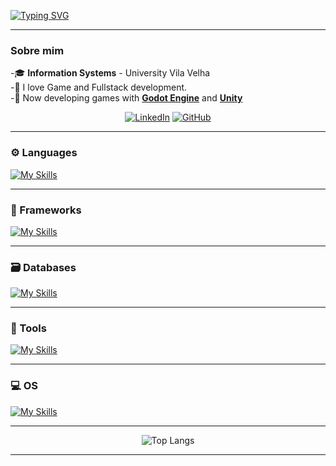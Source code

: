
[![Typing SVG](https://readme-typing-svg.herokuapp.com?font=Fira+Code&weight=700&duration=2500&pause=1000&color=EEEEEE&width=435&lines=Ol%C3%A1%2C+Eu+sou+o+Jo%C3%A3o;Hello%2C+I'm+Jo%C3%A3o)](https://git.io/typing-svg)

---

###  Sobre mim

-🎓  **Information Systems** - University Vila Velha  
-🚀 I love Game and Fullstack development.  
-🌱 Now developing games with **[Godot Engine](https://godotengine.org/)** and **[Unity](https://unity.com/pt)**  

<div align="center">

[![LinkedIn](https://img.shields.io/badge/LinkedIn-0077B5?style=for-the-badge&logo=linkedin&logoColor=white)](https://www.linkedin.com/in/JuaaoA/)
[![GitHub](https://img.shields.io/badge/GitHub-100000?style=for-the-badge&logo=github&logoColor=white)](https://github.com/JuaaoA)

</div>

---

### ⚙️ Languages
[![My Skills](https://skillicons.dev/icons?i=python,js,ts,cs,rust,java,c&theme=dark)](https://skillicons.dev)


---
### 🚀 Frameworks
[![My Skills](https://skillicons.dev/icons?i=dotnet,angular,express,electron&theme=dark)](https://skillicons.dev)

---

### 🗃️ Databases
[![My Skills](https://skillicons.dev/icons?i=mysql,mongo&theme=dark)](https://skillicons.dev)

---
### 🔧 Tools
[![My Skills](https://skillicons.dev/icons?i=godot,unity,git,github,vscode,figma,arduino&theme=dark)](https://skillicons.dev)

---

### 💻 OS
[![My Skills](https://skillicons.dev/icons?i=windows,ubuntu&theme=dark)](https://skillicons.dev)

---
<p align="center">
 <img src="https://github-readme-stats.vercel.app/api/top-langs/?username=JuaaoA&layout=compact&theme=tokyonight" alt="Top Langs"/>
</p>

---
